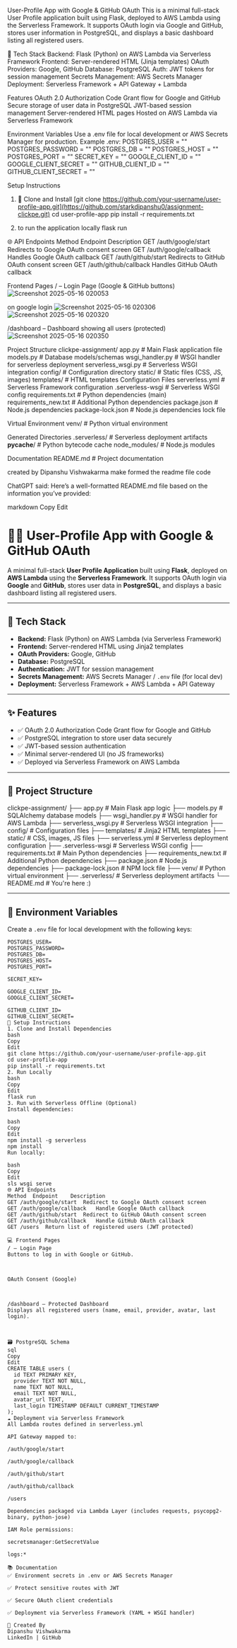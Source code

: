 User-Profile App with Google & GitHub OAuth
This is a minimal full-stack User Profile application built using Flask, deployed to AWS Lambda using the Serverless Framework. It supports OAuth login via Google and GitHub, stores user information in PostgreSQL, and displays a basic dashboard listing all registered users.

🔧 Tech Stack
Backend: Flask (Python) on AWS Lambda via Serverless Framework
Frontend: Server-rendered HTML (Jinja templates)
OAuth Providers: Google, GitHub
Database: PostgreSQL
Auth: JWT tokens for session management
Secrets Management: AWS Secrets Manager
Deployment: Serverless Framework + API Gateway + Lambda

Features
OAuth 2.0 Authorization Code Grant flow for Google and GitHub
Secure storage of user data in PostgreSQL
JWT-based session management
Server-rendered HTML pages
Hosted on AWS Lambda via Serverless Framework

Environment Variables
Use a .env file for local development or AWS Secrets Manager for production. Example .env:
POSTGRES_USER = ""
POSTGRES_PASSWORD = ""
POSTGRES_DB = ""
POSTGRES_HOST = ""
POSTGRES_PORT = ""
SECRET_KEY = ""
GOOGLE_CLIENT_ID = ""
GOOGLE_CLIENT_SECRET = ""
GITHUB_CLIENT_ID = ""
GITHUB_CLIENT_SECRET = ""

Setup Instructions
1. 🧬 Clone and Install
   [git clone https://github.com/your-username/user-profile-app.git](https://github.com/starkdipanshu0/assignment-clickpe.git)
   cd user-profile-app
   pip install -r requirements.txt

2. to run the application locally
  flask run



🌐 API Endpoints
Method	Endpoint	Description
GET	/auth/google/start	Redirects to Google OAuth consent screen
GET	/auth/google/callback	Handles Google OAuth callback
GET	/auth/github/start	Redirects to GitHub OAuth consent screen
GET	/auth/github/callback	Handles GitHub OAuth callback


 Frontend Pages
/ – Login Page (Google & GitHub buttons)
![Screenshot 2025-05-16 020053](https://github.com/user-attachments/assets/8af12d4d-fd7b-4f22-8530-2af44c34ae2c)


on google login
![Screenshot 2025-05-16 020306](https://github.com/user-attachments/assets/7c27658a-504a-4266-a32e-0778ef18aa91)
![Screenshot 2025-05-16 020320](https://github.com/user-attachments/assets/029a27d9-ad16-43a4-b3b6-093c1f08db5a)

/dashboard – Dashboard showing all users (protected)
![Screenshot 2025-05-16 020350](https://github.com/user-attachments/assets/a67cfbb9-074f-44d4-a6be-32eb10b19ea9)


Project Structure
clickpe-assignment/
app.py                 # Main Flask application file
models.py              # Database models/schemas
wsgi_handler.py        # WSGI handler for serverless deployment
serverless_wsgi.py     # Serverless WSGI integration
config/               # Configuration directory
static/              # Static files (CSS, JS, images)
templates/           # HTML templates
Configuration Files
      serverless.yml      # Serverless Framework configuration
      .serverless-wsgi    # Serverless WSGI config
      requirements.txt    # Python dependencies (main)
      requirements_new.txt # Additional Python dependencies
      package.json        # Node.js dependencies
      package-lock.json   # Node.js dependencies lock file

Virtual Environment
      venv/              # Python virtual environment

Generated Directories
      .serverless/       # Serverless deployment artifacts
      __pycache__/       # Python bytecode cache
      node_modules/      # Node.js modules

Documentation
      README.md          # Project documentation




created by
Dipanshu Vishwakarma
make formed the readme file code


ChatGPT said:
Here’s a well-formatted README.md file based on the information you’ve provided:

markdown
Copy
Edit
# 🧑‍💻 User-Profile App with Google & GitHub OAuth

A minimal full-stack **User Profile Application** built using **Flask**, deployed on **AWS Lambda** using the **Serverless Framework**. It supports OAuth login via **Google** and **GitHub**, stores user data in **PostgreSQL**, and displays a basic dashboard listing all registered users.

---

## 🔧 Tech Stack

- **Backend:** Flask (Python) on AWS Lambda (via Serverless Framework)
- **Frontend:** Server-rendered HTML using Jinja2 templates
- **OAuth Providers:** Google, GitHub
- **Database:** PostgreSQL
- **Authentication:** JWT for session management
- **Secrets Management:** AWS Secrets Manager / `.env` file (for local dev)
- **Deployment:** Serverless Framework + AWS Lambda + API Gateway

---

## ✨ Features

- ✅ OAuth 2.0 Authorization Code Grant flow for Google and GitHub
- ✅ PostgreSQL integration to store user data securely
- ✅ JWT-based session authentication
- ✅ Minimal server-rendered UI (no JS frameworks)
- ✅ Deployed via Serverless Framework on AWS Lambda

---

## 📁 Project Structure

clickpe-assignment/
├── app.py # Main Flask app logic
├── models.py # SQLAlchemy database models
├── wsgi_handler.py # WSGI handler for AWS Lambda
├── serverless_wsgi.py # Serverless WSGI integration
├── config/ # Configuration files
├── templates/ # Jinja2 HTML templates
├── static/ # CSS, images, JS files
├── serverless.yml # Serverless deployment configuration
├── .serverless-wsgi # Serverless WSGI config
├── requirements.txt # Main Python dependencies
├── requirements_new.txt # Additional Python dependencies
├── package.json # Node.js dependencies
├── package-lock.json # NPM lock file
├── venv/ # Python virtual environment
├── .serverless/ # Serverless deployment artifacts
└── README.md # You're here :)


---

## 🔐 Environment Variables

Create a `.env` file for local development with the following keys:

```env
POSTGRES_USER=
POSTGRES_PASSWORD=
POSTGRES_DB=
POSTGRES_HOST=
POSTGRES_PORT=

SECRET_KEY=

GOOGLE_CLIENT_ID=
GOOGLE_CLIENT_SECRET=

GITHUB_CLIENT_ID=
GITHUB_CLIENT_SECRET=
🚀 Setup Instructions
1. Clone and Install Dependencies
bash
Copy
Edit
git clone https://github.com/your-username/user-profile-app.git
cd user-profile-app
pip install -r requirements.txt
2. Run Locally
bash
Copy
Edit
flask run
3. Run with Serverless Offline (Optional)
Install dependencies:

bash
Copy
Edit
npm install -g serverless
npm install
Run locally:

bash
Copy
Edit
sls wsgi serve
🌐 API Endpoints
Method	Endpoint	Description
GET	/auth/google/start	Redirect to Google OAuth consent screen
GET	/auth/google/callback	Handle Google OAuth callback
GET	/auth/github/start	Redirect to GitHub OAuth consent screen
GET	/auth/github/callback	Handle GitHub OAuth callback
GET	/users	Return list of registered users (JWT protected)

💻 Frontend Pages
/ – Login Page
Buttons to log in with Google or GitHub.



OAuth Consent (Google)



/dashboard – Protected Dashboard
Displays all registered users (name, email, provider, avatar, last login).



🗃️ PostgreSQL Schema
sql
Copy
Edit
CREATE TABLE users (
  id TEXT PRIMARY KEY,
  provider TEXT NOT NULL,
  name TEXT NOT NULL,
  email TEXT NOT NULL,
  avatar_url TEXT,
  last_login TIMESTAMP DEFAULT CURRENT_TIMESTAMP
);
☁️ Deployment via Serverless Framework
All Lambda routes defined in serverless.yml

API Gateway mapped to:

/auth/google/start

/auth/google/callback

/auth/github/start

/auth/github/callback

/users

Dependencies packaged via Lambda Layer (includes requests, psycopg2-binary, python-jose)

IAM Role permissions:

secretsmanager:GetSecretValue

logs:*

📚 Documentation
✅ Environment secrets in .env or AWS Secrets Manager

✅ Protect sensitive routes with JWT

✅ Secure OAuth client credentials

✅ Deployment via Serverless Framework (YAML + WSGI handler)

👤 Created By
Dipanshu Vishwakarma
LinkedIn | GitHub
